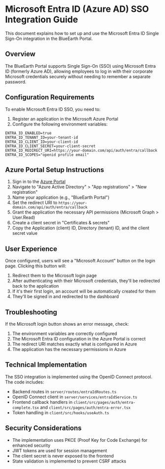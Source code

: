 # Microsoft Entra ID (Azure AD) SSO Integration Guide

This document explains how to set up and use the Microsoft Entra ID Single Sign-On integration in the BlueEarth Portal.

## Overview

The BlueEarth Portal supports Single Sign-On (SSO) using Microsoft Entra ID (formerly Azure AD), allowing employees to log in with their corporate Microsoft credentials securely without needing to remember a separate password.

## Configuration Requirements

To enable Microsoft Entra ID SSO, you need to:

1. Register an application in the Microsoft Azure Portal
2. Configure the following environment variables:

```
ENTRA_ID_ENABLED=true
ENTRA_ID_TENANT_ID=your-tenant-id
ENTRA_ID_CLIENT_ID=your-client-id
ENTRA_ID_CLIENT_SECRET=your-client-secret
ENTRA_ID_REDIRECT_URI=https://your-domain.com/api/auth/entra/callback
ENTRA_ID_SCOPES="openid profile email"
```

## Azure Portal Setup Instructions

1. Sign in to the [Azure Portal](https://portal.azure.com)
2. Navigate to "Azure Active Directory" > "App registrations" > "New registration"
3. Name your application (e.g., "BlueEarth Portal")
4. Set the redirect URI to `https://your-domain.com/api/auth/entra/callback`
5. Grant the application the necessary API permissions (Microsoft Graph > User.Read)
6. Create a client secret in "Certificates & secrets"
7. Copy the Application (client) ID, Directory (tenant) ID, and the client secret value

## User Experience

Once configured, users will see a "Microsoft Account" button on the login page. Clicking this button will:

1. Redirect them to the Microsoft login page
2. After authenticating with their Microsoft credentials, they'll be redirected back to the application
3. If it's their first login, an account will be automatically created for them
4. They'll be signed in and redirected to the dashboard

## Troubleshooting

If the Microsoft login button shows an error message, check:

1. The environment variables are correctly configured
2. The Microsoft Entra ID configuration in the Azure Portal is correct
3. The redirect URI matches exactly what is configured in Azure
4. The application has the necessary permissions in Azure

## Technical Implementation

The SSO integration is implemented using the OpenID Connect protocol. The code includes:

- Backend routes in `server/routes/entraIdRoutes.ts`
- OpenID Connect client in `server/services/entraIdService.ts`
- Frontend callback handlers in `client/src/pages/auth/entra-complete.tsx` and `client/src/pages/auth/entra-error.tsx`
- Token handling in `client/src/hooks/useAuth.ts`

## Security Considerations

- The implementation uses PKCE (Proof Key for Code Exchange) for enhanced security
- JWT tokens are used for session management
- The client secret is never exposed to the frontend
- State validation is implemented to prevent CSRF attacks